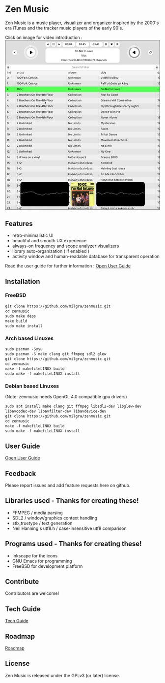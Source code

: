 # Zen Music

Zen Music is a music player, visualizer and organizer inspired by the 2000's era iTunes and the tracker music players of the early 90's.

Click on image for video introduction :
[![alt text](svg/screenshot.jpeg)](https://www.youtube.com/watch?v=bF0g5mw_2P0)

## Features ##

- retro-minimalistic UI
- beautiful and smooth UX experience
- always-on frequency and scope analyzer visualizers
- library auto-organization ( if enabled )
- activity window and human-readable database for transparent operation

Read the user guide for further information : [Open User Guide](doc/USER.md)

## Installation ##

### FreeBSD ###

```
git clone https://github.com/milgra/zenmusic.git
cd zenmusic
sudo make deps
make build
sudo make install
```

### Arch based Linuxes ###

```
sudo pacman -Syyu
sudo pacman -S make clang git ffmpeg sdl2 glew
git clone https://github.com/milgra/zenmusic.git
cd zenmusic
make -f makefileLINUX build
sudo make -f makefileLINUX install
```

### Debian based Linuxes ###
(Note: zenmusic needs OpenGL 4.0 compatible gpu drivers)

```
sudo apt install make clang git ffmpeg libsdl2-dev libglew-dev libavcodec-dev libavfilter-dev libavdevice-dev
git clone https://github.com/milgra/zenmusic.git
cd zenmusic
make -f makefileLINUX build
sudo make -f makefileLINUX install
```

## User Guide ##

[Open User Guide](doc/USER.md)

## Feedback ##

Please report issues and add feature requests here on github.

## Libraries used - Thanks for creating these! ##

- FFMPEG / media parsing
- SDL2 / window/graphics context handling
- stb_truetype / text generation
- Neil Hanning's utf8.h / case-insensitive utf8 comparison

## Programs used - Thanks for creating these! ##

- Inkscape for the icons
- GNU Emacs for programming
- FreeBSD for development platform

## Contribute ##

Contributors are welcome!

## Tech Guide ##

[Tech Guide](doc/TECH.md)

## Roadmap ##

[Roadmap](doc/ROAD.md)

## License ##

Zen Music is released under the GPLv3 (or later) license.